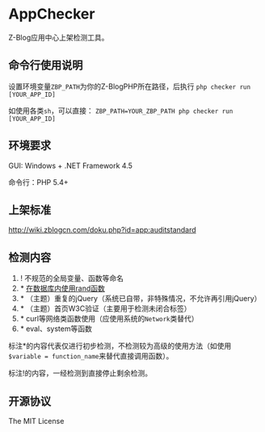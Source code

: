 AppChecker
=============================
Z-Blog应用中心上架检测工具。

## 命令行使用说明
设置环境变量``ZBP_PATH``为你的Z-BlogPHP所在路径，后执行
``php checker run [YOUR_APP_ID]``

如使用各类``sh``，可以直接：
``ZBP_PATH=YOUR_ZBP_PATH php checker run [YOUR_APP_ID]``

## 环境要求
GUI: Windows + .NET Framework 4.5

命令行：PHP 5.4+

## 上架标准
http://wiki.zblogcn.com/doku.php?id=app:auditstandard

## 检测内容
1. \! 不规范的全局变量、函数等命名
1. \* [在数据库内使用rand函数](http://bbs.zblogcn.com/forum.php?mod=viewthread&tid=90433&extra=)
1. \* （主题）重复的jQuery（系统已自带，非特殊情况，不允许再引用jQuery）
1. \* （主题）首页W3C验证（主要用于检测未闭合标签）
1. \* curl等网络类函数使用（应使用系统的``Network``类替代）
1. \* eval、system等函数

标注\*的内容代表仅进行初步检测，不检测较为高级的使用方法（如使用``$variable = function_name``来替代直接调用函数）。

标注\!的内容，一经检测到直接停止剩余检测。

## 开源协议

The MIT License